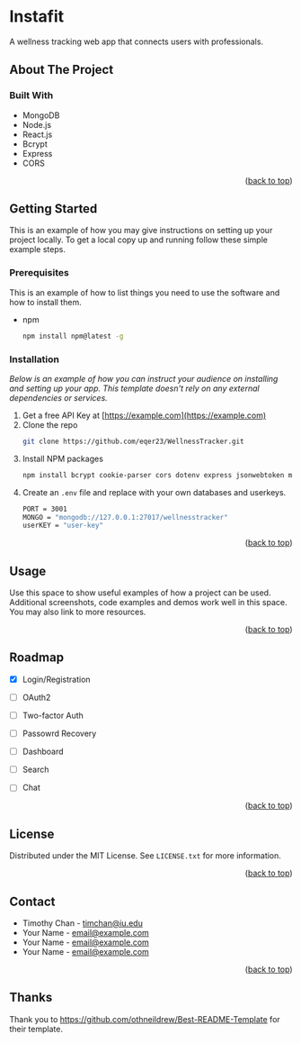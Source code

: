 
<a name="readme-top"></a>




<!-- PROJECT SHIELDS -->
<!--
*** I'm using markdown "reference style" links for readability.
*** Reference links are enclosed in brackets [ ] instead of parentheses ( ).
*** See the bottom of this document for the declaration of the reference variables
*** for contributors-url, forks-url, etc. This is an optional, concise syntax you may use.
*** https://www.markdownguide.org/basic-syntax/#reference-style-links
-->

# Instafit
A wellness tracking web app that connects users with professionals.



<!-- TABLE OF CONTENTS -->




<!-- ABOUT THE PROJECT -->
## About The Project

### Built With

* MongoDB
* Node.js
* React.js
* Bcrypt
* Express
* CORS

<p align="right">(<a href="#readme-top">back to top</a>)</p>



<!-- GETTING STARTED -->
## Getting Started

This is an example of how you may give instructions on setting up your project locally.
To get a local copy up and running follow these simple example steps.

### Prerequisites

This is an example of how to list things you need to use the software and how to install them.
* npm
  ```sh
  npm install npm@latest -g
  ```

### Installation

_Below is an example of how you can instruct your audience on installing and setting up your app. This template doesn't rely on any external dependencies or services._

1. Get a free API Key at [https://example.com](https://example.com)
2. Clone the repo
   ```sh
   git clone https://github.com/eqer23/WellnessTracker.git
   ```
3. Install NPM packages
   ```sh
   npm install bcrypt cookie-parser cors dotenv express jsonwebtoken mongoose nodemailer nodemon
   ```
4. Create an `.env` file and replace with your own databases and userkeys.
   ```sh
   PORT = 3001
   MONGO = "mongodb://127.0.0.1:27017/wellnesstracker"
   userKEY = "user-key"
   ```

<p align="right">(<a href="#readme-top">back to top</a>)</p>



<!-- USAGE EXAMPLES -->
## Usage

Use this space to show useful examples of how a project can be used. Additional screenshots, code examples and demos work well in this space. You may also link to more resources.

<p align="right">(<a href="#readme-top">back to top</a>)</p>



<!-- ROADMAP -->
## Roadmap

- [x] Login/Registration
- [ ] OAuth2
- [ ] Two-factor Auth
- [ ] Passowrd Recovery
- [ ] Dashboard
- [ ] Search
- [ ] Chat


<p align="right">(<a href="#readme-top">back to top</a>)</p>



<!-- LICENSE -->
## License

Distributed under the MIT License. See `LICENSE.txt` for more information.

<p align="right">(<a href="#readme-top">back to top</a>)</p>



<!-- CONTACT -->
## Contact

* Timothy Chan - timchan@iu.edu
* Your Name - email@example.com
* Your Name - email@example.com
* Your Name - email@example.com


<p align="right">(<a href="#readme-top">back to top</a>)</p>


## Thanks

Thank you to https://github.com/othneildrew/Best-README-Template for their template.
